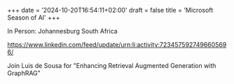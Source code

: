 +++
date = '2024-10-20T16:54:11+02:00'
draft = false
title = 'Microsoft Season of AI'
+++

In Person: Johannesburg South Africa

https://www.linkedin.com/feed/update/urn:li:activity:7234575927496605696/

Join Luis de Sousa for "Enhancing Retrieval Augmented Generation with GraphRAG"
